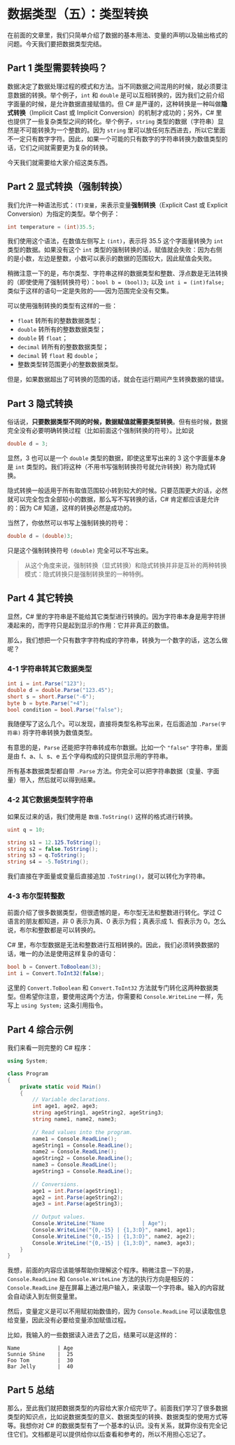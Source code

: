 # 数据类型（五）：类型转换

在前面的文章里，我们只简单介绍了数据的基本用法、变量的声明以及输出格式的问题。今天我们要把数据类型完结。

## Part 1 类型需要转换吗？

数据决定了数据处理过程的模式和方法。当不同数据之间混用的时候，就必须要注意数据的转换。举个例子，`int` 和 `double` 是可以互相转换的，因为我们之前介绍字面量的时候，是允许数据直接赋值的。但 C# 是严谨的，这种转换是一种叫做**隐式转换**（Implicit Cast 或 Implicit Conversion）的机制才成功的；另外，C# 里也提供了一些复杂类型之间的转化。举个例子，`string` 类型的数据（字符串）显然是不可能转换为一个整数的。因为 `string` 里可以放任何东西进去，所以它里面不一定只有数字字符。因此，如果一个可能的只有数字的字符串转换为数值类型的话，它们之间就需要更为复杂的转换。

今天我们就需要给大家介绍这类东西。

## Part 2 显式转换（强制转换）

我们允许一种语法形式：`(T)变量`，来表示变量**强制转换**（Explicit Cast 或 Explicit Conversion）为指定的类型。举个例子：

```csharp
int temperature = (int)35.5;
```

我们使用这个语法，在数值左侧写上 `(int)`，表示将 35.5 这个字面量转换为 `int` 类型的数据。如果没有这个 `int` 类型的强制转换的话，赋值就会失败：因为右侧的是小数，左边是整数，小数可以表示的数据的范围较大，因此赋值会失败。

稍微注意一下的是，布尔类型、字符串这样的数据类型和整数、浮点数是无法转换的（即使使用了强制转换符号）：`bool b = (bool)3;` 以及 `int i = (int)false;` 类似于这样的语句一定是失败的——因为范围完全没有交集。

可以使用强制转换的类型有这样的一些：

* `float` 转所有的整数数据类型；
* `double` 转所有的整数数据类型；
* `double` 转 `float`；
* `decimal` 转所有的整数数据类型；
* `decimal` 转 `float` 和 `double`；
* 整数类型转范围更小的整数数据类型。

但是，如果数据超出了可转换的范围的话，就会在运行期间产生转换数据的错误。

## Part 3 隐式转换

俗话说，**只要数据类型不同的时候，数据赋值就需要类型转换**。但有些时候，数据完全没有必要明确转换过程（比如前面这个强制转换的符号）。比如说

```csharp
double d = 3;
```

显然，3 也可以是一个 `double` 类型的数据，即使这里写出来的 3 这个字面量本身是 `int` 类型的。我们将这种（不用书写强制转换符号就允许转换）称为隐式转换。

隐式转换一般适用于所有取值范围较小转到较大的时候。只要范围更大的话，必然就可以完全包含全部较小的数据，那么写不写转换的话，C# 肯定都应该是允许的：因为 C# 知道，这样的转换必然是成功的。

当然了，你依然可以书写上强制转换的符号：

```csharp
double d = (double)3;
```

只是这个强制转换符号 `(double)` 完全可以不写出来。

> 从这个角度来说，强制转换（显式转换）和隐式转换并非是互补的两种转换模式：隐式转换只是强制转换里的一种特例。

## Part 4 其它转换

显然，C# 里的字符串是不能给其它类型进行转换的。因为字符串本身是用字符拼凑起来的，而字符只是起到显示的作用：它并非真正的数值。

那么，我们想把一个只有数字字符构成的字符串，转换为一个数字的话，这怎么做呢？

### 4-1 字符串转其它数据类型

```csharp
int i = int.Parse("123");
double d = double.Parse("123.45");
short s = short.Parse("-6");
byte b = byte.Parse("+4");
bool condition = bool.Parse("false");
```

我随便写了这么几个。可以发现，直接将类型名称写出来，在后面追加 `.Parse(字符串)` 将字符串转换为数值类型。

有意思的是，`Parse` 还能把字符串转成布尔数据。比如一个 `"false"` 字符串，里面是由 f、a、l、s、e 五个字母构成的只提供显示用的字符串。

所有基本数据类型都自带 `.Parse` 方法。你完全可以把字符串数据（变量、字面量）带入，然后就可以得到结果。

### 4-2 其它数据类型转字符串

如果反过来的话，我们使用是 `数值.ToString()` 这样的格式进行转换。

```csharp
uint q = 10;

string s1 = 12.125.ToString();
string s2 = false.ToString();
string s3 = q.ToString();
string s4 = -5.ToString();
```

我们直接在字面量或变量后直接追加 `.ToString()`，就可以转化为字符串。

### 4-3 布尔型转整数

前面介绍了很多数据类型，但很遗憾的是，布尔型无法和整数进行转化。学过 C 语言的朋友都知道，非 0 表示为真、0 表示为假；真表示成 1、假表示为 0。怎么说，布尔和整数都是可以转换的。

C# 里，布尔型数据是无法和整数进行互相转换的。因此，我们必须转换数据的话，唯一的办法是使用这样复杂的语句：

```csharp
bool b = Convert.ToBoolean(3);
int i = Convert.ToInt32(false);
```

这里的 `Convert.ToBoolean` 和 `Convert.ToInt32` 方法就专门转化这两种数据类型。但希望你注意，要使用这两个方法，你需要和 `Console.WriteLine` 一样，先写上 `using System;` 这条引用指令。

## Part 4 综合示例

我们来看一则完整的 C# 程序：

```csharp
using System;

class Program
{
    private static void Main()
    {
        // Variable declarations.
        int age1, age2, age3;
        string ageString1, ageString2, ageString3;
        string name1, name2, name3;
        
        // Read values into the program.
        name1 = Console.ReadLine();
        ageString1 = Console.ReadLine();
        name2 = Console.ReadLine();
        ageString2 = Console.ReadLine();
        name3 = Console.ReadLine();
        ageString3 = Console.ReadLine();
        
        // Conversions.
        age1 = int.Parse(ageString1);
        age2 = int.Parse(ageString2);
        age3 = int.Parse(ageString3);
        
        // Output values.
        Console.WriteLine("Name            | Age");
        Console.WriteLine("{0,-15} | {1,3:D}", name1, age1);
        Console.WriteLine("{0,-15} | {1,3:D}", name2, age2);
        Console.WriteLine("{0,-15} | {1,3:D}", name3, age3);
    }
}
```

我想，前面的内容应该能够帮助你理解这个程序。稍微注意一下的是，`Console.ReadLine` 和 `Console.WriteLine` 方法的执行方向是相反的：`Console.ReadLine` 是在屏幕上通过用户输入，来读取一个字符串。输入的内容就会自动读入到左侧变量里。

然后，变量定义是可以不用赋初始数值的，因为 `Console.ReadLine` 可以读取信息给变量，因此没有必要给变量添加赋值过程。

比如，我输入的一些数据读入进去了之后，结果可以是这样的：

```
Name            | Age
Sunnie Shine    |  25
Foo Tom         |  30
Bar Jelly       |  40
```

## Part 5 总结

那么，至此我们就把数据类型的内容给大家介绍完毕了。前面我们学习了很多数据类型的知识点，比如说数据类型的意义、数据类型的转换、数据类型的使用方式等等。我想你对 C# 的数据类型有了一个基本的认识。没有关系，就算你没有完全记住它们。文档都是可以提供给你以后查看和参考的，所以不用担心忘记了。